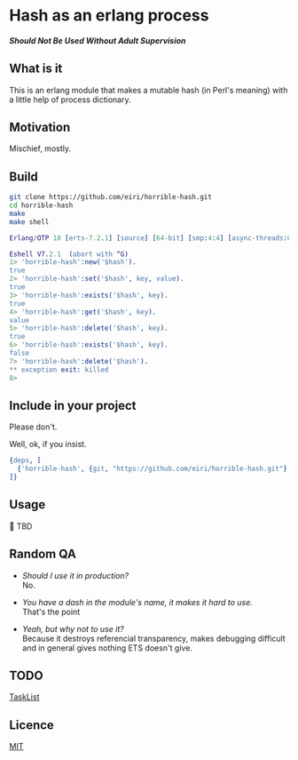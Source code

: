 # Hash as an erlang process
##### Should Not Be Used Without Adult Supervision

## What is it
This is an erlang module that makes a mutable hash (in Perl's meaning) with a little help of process dictionary.

## Motivation
Mischief, mostly.

## Build

```bash
git clone https://github.com/eiri/horrible-hash.git
cd horrible-hash
make
make shell
```

```erlang
Erlang/OTP 18 [erts-7.2.1] [source] [64-bit] [smp:4:4] [async-threads:0] [hipe] [kernel-poll:false] [dtrace]

Eshell V7.2.1  (abort with ^G)
1> 'horrible-hash':new('$hash').
true
2> 'horrible-hash':set('$hash', key, value).
true
3> 'horrible-hash':exists('$hash', key).    
true
4> 'horrible-hash':get('$hash', key).   
value
5> 'horrible-hash':delete('$hash', key).
true
6> 'horrible-hash':exists('$hash', key).
false
7> 'horrible-hash':delete('$hash').     
** exception exit: killed
8> 
```

## Include in your project

Please don't.

Well, ok, if you insist.

```erlang
{deps, [
  {'horrible-hash', {git, "https://github.com/eiri/horrible-hash.git"}, {tag, "0.0.1"}}
]}
```

## Usage

:book: TBD

## Random QA

*   _Should I use it in production?_<br />
    No.

*   _You have a dash in the module's name, it makes it hard to use._<br />
    That's the point

*   _Yeah, but why not to use it?_<br />
    Because it destroys referencial transparency, makes debugging difficult and in general gives nothing ETS doesn't give.

## TODO

[TaskList](https://github.com/eiri/horrible-hash/issues/6)

## Licence

[MIT](https://github.com/eiri/horrible-hash/blob/master/LICENSE)
